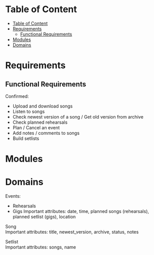 # Table of Content

- [Table of Content](#table-of-content)
- [Requirements](#requirements)
  - [Functional Requirements](#functional-requirements)
- [Modules](#modules)
- [Domains](#domains)

# Requirements

## Functional Requirements

Confirmed:

- Upload and download songs
- Listen to songs
- Check newest version of a song / Get old version from archive
- Check planned rehearsals
- Plan / Cancel an event
- Add notes / comments to songs
- Build setlists

# Modules

# Domains

Events:

- Rehearsals
- Gigs
  Important attributes: date, time, planned songs (rehearsals), planned setlist (gigs), location

Song <br>
Important attributes: title, newest_version, archive, status, notes

Setlist <br>
Important attributes: songs, name
